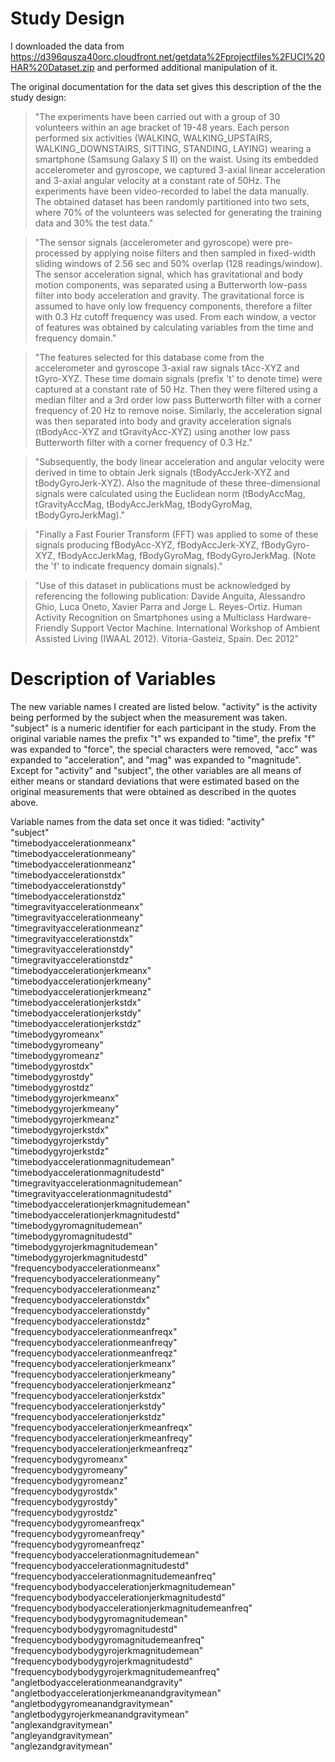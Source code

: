 Study Design
=================
I downloaded the data from https://d396qusza40orc.cloudfront.net/getdata%2Fprojectfiles%2FUCI%20HAR%20Dataset.zip
and performed additional manipulation of it.  

The original documentation for the data set gives this description of the the study design:  

>"The experiments have been carried out with a group of 30 volunteers within an age bracket of 19-48 years. Each person performed six activities (WALKING, WALKING_UPSTAIRS, WALKING_DOWNSTAIRS, SITTING, STANDING, LAYING) wearing a smartphone (Samsung Galaxy S II) on the waist. Using its embedded accelerometer and gyroscope, we captured 3-axial linear acceleration and 3-axial angular velocity at a constant rate of 50Hz. The experiments have been video-recorded to label the data manually. The obtained dataset has been randomly partitioned into two sets, where 70% of the volunteers was selected for generating the training data and 30% the test data."  

>"The sensor signals (accelerometer and gyroscope) were pre-processed by applying noise filters and then sampled in fixed-width sliding windows of 2.56 sec and 50% overlap (128 readings/window). The sensor acceleration signal, which has gravitational and body motion components, was separated using a Butterworth low-pass filter into body acceleration and gravity. The gravitational force is assumed to have only low frequency components, therefore a filter with 0.3 Hz cutoff frequency was used. From each window, a vector of features was obtained by calculating variables from the time and frequency domain."  

>"The features selected for this database come from the accelerometer and gyroscope 3-axial raw signals tAcc-XYZ and tGyro-XYZ. These time domain signals (prefix 't' to denote time) were captured at a constant rate of 50 Hz. Then they were filtered using a median filter and a 3rd order low pass Butterworth filter with a corner frequency of 20 Hz to remove noise. Similarly, the acceleration signal was then separated into body and gravity acceleration signals (tBodyAcc-XYZ and tGravityAcc-XYZ) using another low pass Butterworth filter with a corner frequency of 0.3 Hz."   

>"Subsequently, the body linear acceleration and angular velocity were derived in time to obtain Jerk signals (tBodyAccJerk-XYZ and tBodyGyroJerk-XYZ). Also the magnitude of these three-dimensional signals were calculated using the Euclidean norm (tBodyAccMag, tGravityAccMag, tBodyAccJerkMag, tBodyGyroMag, tBodyGyroJerkMag)."  

>"Finally a Fast Fourier Transform (FFT) was applied to some of these signals producing fBodyAcc-XYZ, fBodyAccJerk-XYZ, fBodyGyro-XYZ, fBodyAccJerkMag, fBodyGyroMag, fBodyGyroJerkMag. (Note the 'f' to indicate frequency domain signals)."   

>"Use of this dataset in publications must be acknowledged by referencing the following publication: Davide Anguita, Alessandro Ghio, Luca Oneto, Xavier Parra and Jorge L. Reyes-Ortiz. Human Activity Recognition on Smartphones using a Multiclass Hardware-Friendly Support Vector Machine. International Workshop of Ambient Assisted Living (IWAAL 2012). Vitoria-Gasteiz, Spain. Dec 2012"  
   

Description of Variables
=========================

The new variable names I created are listed below.  "activity" is the activity being performed by the subject when the measurement was taken.  "subject" is a numeric identifier for each participant in the study.  From the original variable names the prefix "t" ws expanded to "time", the prefix "f" was expanded to "force", the special characters were removed, "acc" was expanded to "acceleration", and "mag" was expanded to "magnitude".  Except for "activity" and "subject", the other variables are all means of either means or standard deviations that were estimated based on the original measurements that were obtained as described in the quotes above.

Variable names from the data set once it was tidied:
"activity"                                            
"subject"                                           
"timebodyaccelerationmeanx"                         
"timebodyaccelerationmeany"                         
"timebodyaccelerationmeanz"                         
"timebodyaccelerationstdx"                          
"timebodyaccelerationstdy"                          
"timebodyaccelerationstdz"                          
"timegravityaccelerationmeanx"                      
"timegravityaccelerationmeany"                      
"timegravityaccelerationmeanz"                      
"timegravityaccelerationstdx"                       
"timegravityaccelerationstdy"                       
"timegravityaccelerationstdz"                       
"timebodyaccelerationjerkmeanx"                     
"timebodyaccelerationjerkmeany"                     
"timebodyaccelerationjerkmeanz"                     
"timebodyaccelerationjerkstdx"                      
"timebodyaccelerationjerkstdy"                      
"timebodyaccelerationjerkstdz"                      
"timebodygyromeanx"                                 
"timebodygyromeany"                                 
"timebodygyromeanz"                                 
"timebodygyrostdx"                                  
"timebodygyrostdy"                                  
"timebodygyrostdz"                                  
"timebodygyrojerkmeanx"                             
"timebodygyrojerkmeany"                             
"timebodygyrojerkmeanz"                             
"timebodygyrojerkstdx"                              
"timebodygyrojerkstdy"                              
"timebodygyrojerkstdz"                              
"timebodyaccelerationmagnitudemean"                 
"timebodyaccelerationmagnitudestd"                  
"timegravityaccelerationmagnitudemean"              
"timegravityaccelerationmagnitudestd"               
"timebodyaccelerationjerkmagnitudemean"             
"timebodyaccelerationjerkmagnitudestd"              
"timebodygyromagnitudemean"                         
"timebodygyromagnitudestd"                          
"timebodygyrojerkmagnitudemean"                     
"timebodygyrojerkmagnitudestd"                      
"frequencybodyaccelerationmeanx"                    
"frequencybodyaccelerationmeany"                    
"frequencybodyaccelerationmeanz"                    
"frequencybodyaccelerationstdx"                     
"frequencybodyaccelerationstdy"                     
"frequencybodyaccelerationstdz"                     
"frequencybodyaccelerationmeanfreqx"                
"frequencybodyaccelerationmeanfreqy"                
"frequencybodyaccelerationmeanfreqz"                
"frequencybodyaccelerationjerkmeanx"                
"frequencybodyaccelerationjerkmeany"                
"frequencybodyaccelerationjerkmeanz"                
"frequencybodyaccelerationjerkstdx"                 
"frequencybodyaccelerationjerkstdy"                 
"frequencybodyaccelerationjerkstdz"                 
"frequencybodyaccelerationjerkmeanfreqx"            
"frequencybodyaccelerationjerkmeanfreqy"            
"frequencybodyaccelerationjerkmeanfreqz"            
"frequencybodygyromeanx"                            
"frequencybodygyromeany"                            
"frequencybodygyromeanz"                            
"frequencybodygyrostdx"                             
"frequencybodygyrostdy"                             
"frequencybodygyrostdz"                             
"frequencybodygyromeanfreqx"                        
"frequencybodygyromeanfreqy"                        
"frequencybodygyromeanfreqz"                        
"frequencybodyaccelerationmagnitudemean"            
"frequencybodyaccelerationmagnitudestd"             
"frequencybodyaccelerationmagnitudemeanfreq"        
"frequencybodybodyaccelerationjerkmagnitudemean"    
"frequencybodybodyaccelerationjerkmagnitudestd"     
"frequencybodybodyaccelerationjerkmagnitudemeanfreq"   
"frequencybodybodygyromagnitudemean"                
"frequencybodybodygyromagnitudestd"                 
"frequencybodybodygyromagnitudemeanfreq"            
"frequencybodybodygyrojerkmagnitudemean"            
"frequencybodybodygyrojerkmagnitudestd"             
"frequencybodybodygyrojerkmagnitudemeanfreq"        
"angletbodyaccelerationmeanandgravity"              
"angletbodyaccelerationjerkmeanandgravitymean"      
"angletbodygyromeanandgravitymean"                  
"angletbodygyrojerkmeanandgravitymean"              
"anglexandgravitymean"                              
"angleyandgravitymean"                              
"anglezandgravitymean"
